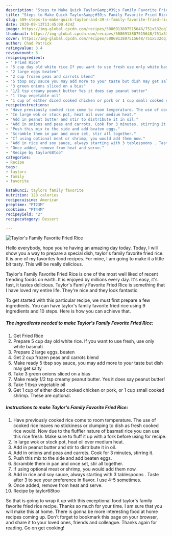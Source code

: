 ```yaml
---
description: "Steps to Make Quick Taylor&amp;#39;s Family Favorite Fried Rice"
title: "Steps to Make Quick Taylor&amp;#39;s Family Favorite Fried Rice"
slug: 589-steps-to-make-quick-taylor-and-39-s-family-favorite-fried-rice
date: 2020-09-13T13:45:00.424Z
image: https://img-global.cpcdn.com/recipes/5086913807515648/751x532cq70/taylors-family-favorite-fried-rice-recipe-main-photo.jpg
thumbnail: https://img-global.cpcdn.com/recipes/5086913807515648/751x532cq70/taylors-family-favorite-fried-rice-recipe-main-photo.jpg
cover: https://img-global.cpcdn.com/recipes/5086913807515648/751x532cq70/taylors-family-favorite-fried-rice-recipe-main-photo.jpg
author: Chad Patrick
ratingvalue: 3.4
reviewcount: 3
recipeingredient:
- " Fried Rice"
- "5 cup day old white rice If you want to use fresh use only white basmati"
- "2 large eggs beaten"
- "2 cup frozen peas and carrots blend"
- "5 tbsp soy sauce you may add more to your taste but dish may get salty"
- "3 green onions sliced on a bias"
- "1/2 tsp creamy peanut butter Yes it does say peanut butter"
- "1 tbsp vegetable oil"
- "1 cup of either diced cooked chicken or pork or 1 cup small cooked shrimp These are optional"
recipeinstructions:
- "Have previously cooked rice come to room temperature. The use of cooked rice leaves no stickiness or clumping to dish as fresh cooked rice would. Now due to the fluffier nature of basmati rice you can use this rice fresh. Make sure to fluff it up with a fork before using for recipe."
- "In large wok or stock pot, heat oil over medium heat."
- "Add in peanut butter and stir to distribute it in oil."
- "Add in onions and peas and carrots. Cook for 3 minutes, stirring it."
- "Push this mix to the side and add beaten eggs."
- "Scramble them in pan and once set, stir all together."
- "If using optional meat or shrimp, you would add them now."
- "Add in rice and soy sauce, always starting with 3 tablespoons . Taste after 3 to see your preference in flavor. I use 4-5 sometimes."
- "Once added, remove from heat and serve."
- "Recipe by taylor68too"
categories:
- Recipe
tags:
- taylors
- family
- favorite

katakunci: taylors family favorite 
nutrition: 128 calories
recipecuisine: American
preptime: "PT23M"
cooktime: "PT44M"
recipeyield: "2"
recipecategory: Dessert

---
```



![Taylor&#39;s Family Favorite Fried Rice](https://img-global.cpcdn.com/recipes/5086913807515648/751x532cq70/taylors-family-favorite-fried-rice-recipe-main-photo.jpg)

Hello everybody, hope you're having an amazing day today. Today, I will show you a way to prepare a special dish, taylor&#39;s family favorite fried rice. It is one of my favorites food recipes. For mine, I am going to make it a little bit tasty. This will be really delicious.



Taylor&#39;s Family Favorite Fried Rice is one of the most well liked of recent trending foods on earth. It is enjoyed by millions every day. It's easy, it's fast, it tastes delicious. Taylor&#39;s Family Favorite Fried Rice is something that I have loved my entire life. They're nice and they look fantastic.


To get started with this particular recipe, we must first prepare a few ingredients. You can have taylor&#39;s family favorite fried rice using 9 ingredients and 10 steps. Here is how you can achieve that.

<!--inarticleads1-->

##### The ingredients needed to make Taylor&#39;s Family Favorite Fried Rice:

1. Get  Fried Rice
1. Prepare 5 cup day old white rice. If you want to use fresh, use only white basmati
1. Prepare 2 large eggs, beaten
1. Get 2 cup frozen peas and carrots blend
1. Make ready 5 tbsp soy sauce, you may add more to your taste but dish may get salty
1. Take 3 green onions sliced on a bias
1. Make ready 1/2 tsp creamy peanut butter. Yes it does say peanut butter!
1. Take 1 tbsp vegetable oil
1. Get 1 cup of either diced cooked chicken or pork, or 1 cup small cooked shrimp. These are optional.




<!--inarticleads2-->

##### Instructions to make Taylor&#39;s Family Favorite Fried Rice:

1. Have previously cooked rice come to room temperature. The use of cooked rice leaves no stickiness or clumping to dish as fresh cooked rice would. Now due to the fluffier nature of basmati rice you can use this rice fresh. Make sure to fluff it up with a fork before using for recipe.
1. In large wok or stock pot, heat oil over medium heat.
1. Add in peanut butter and stir to distribute it in oil.
1. Add in onions and peas and carrots. Cook for 3 minutes, stirring it.
1. Push this mix to the side and add beaten eggs.
1. Scramble them in pan and once set, stir all together.
1. If using optional meat or shrimp, you would add them now.
1. Add in rice and soy sauce, always starting with 3 tablespoons . Taste after 3 to see your preference in flavor. I use 4-5 sometimes.
1. Once added, remove from heat and serve.
1. Recipe by taylor68too




So that is going to wrap it up with this exceptional food taylor&#39;s family favorite fried rice recipe. Thanks so much for your time. I am sure that you will make this at home. There is gonna be more interesting food at home recipes coming up. Don't forget to bookmark this page on your browser, and share it to your loved ones, friends and colleague. Thanks again for reading. Go on get cooking!
